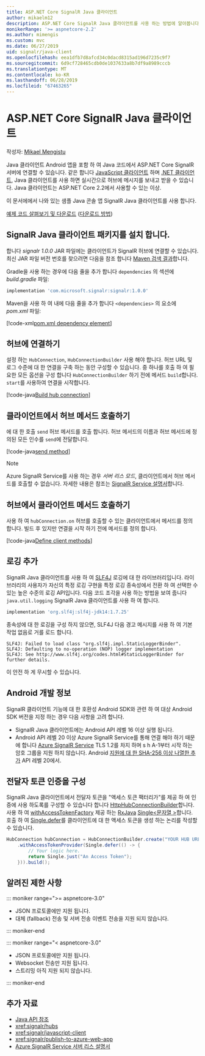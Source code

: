 ```yaml
---
title: ASP.NET Core SignalR Java 클라이언트
author: mikaelm12
description: ASP.NET Core SignalR Java 클라이언트를 사용 하는 방법에 알아봅니다.
monikerRange: '>= aspnetcore-2.2'
ms.author: mimengis
ms.custom: mvc
ms.date: 06/27/2019
uid: signalr/java-client
ms.openlocfilehash: eea1dfb7d8afcd34c0dacd8315ad196d7235c9f7
ms.sourcegitcommit: 6d9cf728465cdb0de1037633a8b7df9a8989cccb
ms.translationtype: MT
ms.contentlocale: ko-KR
ms.lasthandoff: 06/28/2019
ms.locfileid: "67463265"
---
```

# <a name="aspnet-core-signalr-java-client"></a>ASP.NET Core SignalR Java 클라이언트

작성자: [Mikael Mengistu](https://twitter.com/MikaelM_12)

Java 클라이언트 Android 앱을 포함 하 여 Java 코드에서 ASP.NET Core SignalR 서버에 연결할 수 있습니다. 같은 합니다 [JavaScript 클라이언트](xref:signalr/javascript-client) 하며 [.NET 클라이언트](xref:signalr/dotnet-client), Java 클라이언트를 사용 하면 실시간으로 허브에 메시지를 보내고 받을 수 있습니다. Java 클라이언트는 ASP.NET Core 2.2에서 사용할 수 있는 이상.

이 문서에에서 나와 있는 샘플 Java 콘솔 앱 SignalR Java 클라이언트를 사용 합니다.

[예제 코드 살펴보기 및 다운로드](https://github.com/aspnet/AspNetCore.Docs/tree/master/aspnetcore/signalr/java-client/sample) ([다운로드 방법](xref:index#how-to-download-a-sample))

## <a name="install-the-signalr-java-client-package"></a>SignalR Java 클라이언트 패키지를 설치 합니다.

합니다 *signalr 1.0.0* JAR 파일에는 클라이언트가 SignalR 허브에 연결할 수 있습니다. 최신 JAR 파일 버전 번호를 찾으려면 다음을 참조 합니다 [Maven 검색 결과](https://search.maven.org/search?q=g:com.microsoft.signalr%20AND%20a:signalr)합니다.

Gradle을 사용 하는 경우에 다음 줄을 추가 합니다 `dependencies` 의 섹션에 *build.gradle* 파일:

```gradle
implementation 'com.microsoft.signalr:signalr:1.0.0'
```

Maven을 사용 하 여 내에 다음 줄을 추가 합니다 `<dependencies>` 의 요소에 *pom.xml* 파일:

[!code-xml[pom.xml dependency element](java-client/sample/pom.xml?name=snippet_dependencyElement)]

## <a name="connect-to-a-hub"></a>허브에 연결하기

설정 하는 `HubConnection`, `HubConnectionBuilder` 사용 해야 합니다. 허브 URL 및 로그 수준에 대 한 연결을 구축 하는 동안 구성할 수 있습니다. 중 하나를 호출 하 여 필요한 모든 옵션을 구성 합니다 `HubConnectionBuilder` 하기 전에 메서드 `build`합니다. `start`를 사용하여 연결을 시작합니다.

[!code-java[Build hub connection](java-client/sample/src/main/java/Chat.java?range=16-17)]

## <a name="call-hub-methods-from-client"></a>클라이언트에서 허브 메서드 호출하기

에 대 한 호출 `send` 허브 메서드를 호출 합니다. 허브 메서드의 이름과 허브 메서드에 정의된 모든 인수를 `send`에 전달합니다.

[!code-java[send method](java-client/sample/src/main/java/Chat.java?range=28)]

> [!NOTE]
> Azure SignalR Service를 사용 하는 경우 *서버 리스 모드*, 클라이언트에서 허브 메서드를 호출할 수 없습니다. 자세한 내용은 참조는 [SignalR Service 설명서](/azure/azure-signalr/signalr-concept-serverless-development-config)합니다.

## <a name="call-client-methods-from-hub"></a>허브에서 클라이언트 메서드 호출하기

사용 하 여 `hubConnection.on` 허브를 호출할 수 있는 클라이언트에서 메서드를 정의 합니다. 빌드 후 있지만 연결을 시작 하기 전에 메서드를 정의 합니다.

[!code-java[Define client methods](java-client/sample/src/main/java/Chat.java?range=19-21)]

## <a name="add-logging"></a>로깅 추가

SignalR Java 클라이언트를 사용 하 여 [SLF4J](https://www.slf4j.org/) 로깅에 대 한 라이브러리입니다. 라이브러리의 사용자가 자신의 특정 로깅 구현을 특정 로깅 종속성에서 전환 하 여 선택한 수 있는 높은 수준의 로깅 API입니다. 다음 코드 조각을 사용 하는 방법을 보여 줍니다 `java.util.logging` SignalR Java 클라이언트를 사용 하 여 합니다.

```gradle
implementation 'org.slf4j:slf4j-jdk14:1.7.25'
```

종속성에 대 한 로깅을 구성 하지 않으면, SLF4J 다음 경고 메시지를 사용 하 여 기본 작업 없음로 거를 로드 합니다.

```
SLF4J: Failed to load class "org.slf4j.impl.StaticLoggerBinder".
SLF4J: Defaulting to no-operation (NOP) logger implementation
SLF4J: See http://www.slf4j.org/codes.html#StaticLoggerBinder for further details.
```

이 안전 하 게 무시할 수 있습니다.

## <a name="android-development-notes"></a>Android 개발 정보

SignalR 클라이언트 기능에 대 한 호환성 Android SDK와 관련 하 여 대상 Android SDK 버전을 지정 하는 경우 다음 사항을 고려 합니다.

* SignalR Java 클라이언트에는 Android API 레벨 16 이상 실행 됩니다.
* Android API 레벨 20 이상 Azure SignalR Service를 통해 연결 해야 하기 때문에 합니다 [Azure SignalR Service](/azure/azure-signalr/signalr-overview) TLS 1.2를 차지 하며 s h A-1부터 시작 하는 암호 그룹을 지원 하지 않습니다. Android [지원에 대 한 SHA-256 이상 나열한 추가](https://developer.android.com/reference/javax/net/ssl/SSLSocket) API 레벨 20에서.

## <a name="configure-bearer-token-authentication"></a>전달자 토큰 인증을 구성

SignalR Java 클라이언트에서 전달자 토큰을 "액세스 토큰 팩터리가"를 제공 하 여 인증에 사용 하도록를 구성할 수 있습니다 합니다 [HttpHubConnectionBuilder](/java/api/com.microsoft.signalr._http_hub_connection_builder?view=aspnet-signalr-java)합니다. 사용 하 여 [withAccessTokenFactory](/java/api/com.microsoft.signalr._http_hub_connection_builder.withaccesstokenprovider?view=aspnet-signalr-java#com_microsoft_signalr__http_hub_connection_builder_withAccessTokenProvider_Single_String__) 제공 하는 [RxJava](https://github.com/ReactiveX/RxJava) [Single\<문자열 >](http://reactivex.io/documentation/single.html)합니다. 호출 하 여 [Single.defer](http://reactivex.io/RxJava/javadoc/io/reactivex/Single.html#defer-java.util.concurrent.Callable-)를 클라이언트에 대 한 액세스 토큰을 생성 하는 논리를 작성할 수 있습니다.

```java
HubConnection hubConnection = HubConnectionBuilder.create("YOUR HUB URL HERE")
    .withAccessTokenProvider(Single.defer(() -> {
        // Your logic here.
        return Single.just("An Access Token");
    })).build();
```

## <a name="known-limitations"></a>알려진 제한 사항

::: moniker range=">= aspnetcore-3.0"

* JSON 프로토콜에만 지원 됩니다.
* 대체 (fallback) 전송 및 서버 전송 이벤트 전송을 지원 되지 않습니다.

::: moniker-end

::: moniker range="< aspnetcore-3.0"

* JSON 프로토콜에만 지원 됩니다.
* Websocket 전송만 지원 됩니다.
* 스트리밍 아직 지원 되지 않습니다.

::: moniker-end

## <a name="additional-resources"></a>추가 자료

* [Java API 참조](/java/api/com.microsoft.signalr?view=aspnet-signalr-java)
* <xref:signalr/hubs>
* <xref:signalr/javascript-client>
* <xref:signalr/publish-to-azure-web-app>
* [Azure SignalR Service 서버 리스 설명서](/azure/azure-signalr/signalr-concept-serverless-development-config)

